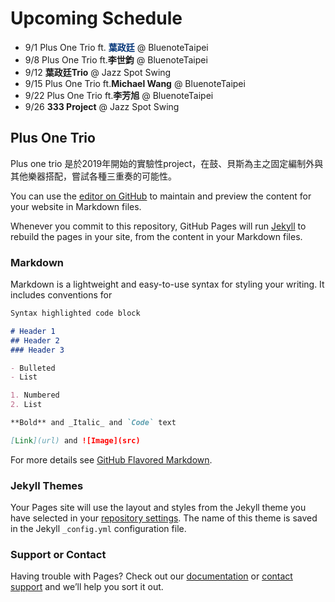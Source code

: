 # Upcoming Schedule

- 9/1  Plus One Trio ft. <font color=#003377>**葉政廷**</font>  @ BluenoteTaipei
- 9/8  Plus One Trio ft.**李世鈞**  @ BluenoteTaipei
- 9/12 **葉政廷Trio** @ Jazz Spot Swing
- 9/15 Plus One Trio ft.**Michael Wang**  @ BluenoteTaipei
- 9/22 Plus One Trio ft.**李芳旭**  @ BluenoteTaipei
- 9/26 **333 Project** @ Jazz Spot Swing 


## Plus One Trio

Plus one trio 是於2019年開始的實驗性project，在鼓、貝斯為主之固定編制外與其他樂器搭配，嘗試各種三重奏的可能性。

You can use the [editor on GitHub](https://github.com/physicsdog0505/hhsu-website/edit/gh-pages/index.md) to maintain and preview the content for your website in Markdown files.

Whenever you commit to this repository, GitHub Pages will run [Jekyll](https://jekyllrb.com/) to rebuild the pages in your site, from the content in your Markdown files.

### Markdown

Markdown is a lightweight and easy-to-use syntax for styling your writing. It includes conventions for

```markdown
Syntax highlighted code block

# Header 1
## Header 2
### Header 3

- Bulleted
- List

1. Numbered
2. List

**Bold** and _Italic_ and `Code` text

[Link](url) and ![Image](src)
```

For more details see [GitHub Flavored Markdown](https://guides.github.com/features/mastering-markdown/).

### Jekyll Themes

Your Pages site will use the layout and styles from the Jekyll theme you have selected in your [repository settings](https://github.com/physicsdog0505/hhsu-website/settings). The name of this theme is saved in the Jekyll `_config.yml` configuration file.

### Support or Contact

Having trouble with Pages? Check out our [documentation](https://docs.github.com/categories/github-pages-basics/) or [contact support](https://github.com/contact) and we’ll help you sort it out.
